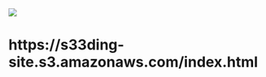 <img src="https://github.com/s33ding/my_resume/blob/main/site/media/QR_Code.png"/>

<h1>https://s33ding-site.s3.amazonaws.com/index.html</h1>
